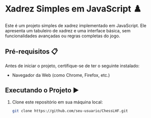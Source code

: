 # Xadrez Simples em JavaScript ♟️

Este é um projeto simples de xadrez implementado em JavaScript. Ele apresenta um tabuleiro de xadrez e uma interface básica, sem funcionalidades avançadas ou regras completas do jogo.

## Pré-requisitos 📋

Antes de iniciar o projeto, certifique-se de ter o seguinte instalado:

- Navegador da Web (como Chrome, Firefox, etc.)

## Executando o Projeto ▶️

1. Clone este repositório em sua máquina local:

   ```bash
   git clone https://github.com/seu-usuario/ChessLHF.git
